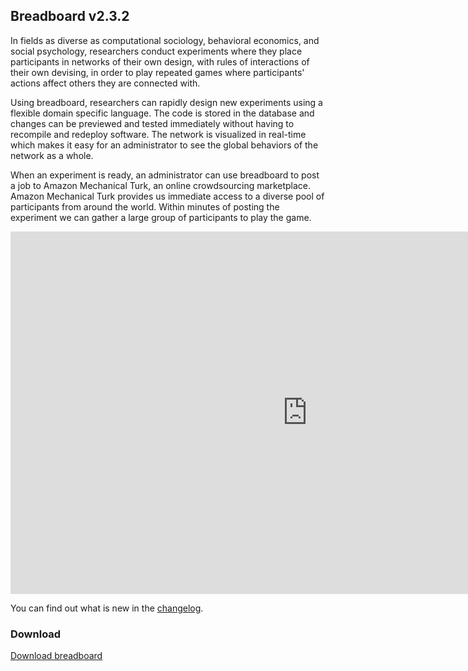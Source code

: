 ---
---

## Breadboard v2.3.2

In fields as diverse as computational sociology, behavioral economics, and social psychology, researchers conduct experiments where they place participants in networks of their own design, with rules of interactions of their own devising, in order to play repeated games where participants' actions affect others they are connected with.

Using breadboard, researchers can rapidly design new experiments using a flexible domain specific language. The code is stored in the database and changes can be previewed and tested immediately without having to recompile and redeploy software. The network is visualized in real-time which makes it easy for an administrator to see the global behaviors of the network as a whole.

When an experiment is ready, an administrator can use breadboard to post a job to Amazon Mechanical Turk, an online crowdsourcing marketplace. Amazon Mechanical Turk provides us immediate access to a diverse pool of participants from around the world. Within minutes of posting the experiment we can gather a large group of participants to play the game.

<iframe class="youtube" width="950" height="580" src="https://www.youtube.com/embed/FQgb9F_jngg" title="YouTube video player" frameborder="0" allow="accelerometer; autoplay; clipboard-write; encrypted-media; gyroscope; picture-in-picture" allowfullscreen></iframe>


You can find out what is new in the [changelog](release-history). 

### Download
[Download breadboard](http://breadboard.yale.edu/#install)